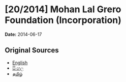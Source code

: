 # [20/2014] Mohan Lal Grero Foundation (Incorporation)

**Date:** 2014-06-17

## Original Sources

- [English](https://documents.gov.lk/view/acts/2014/6/20-2014_E.pdf)
- [සිංහල](https://documents.gov.lk/view/acts/2014/6/20-2014_S.pdf)
- [தமிழ்](https://documents.gov.lk/view/acts/2014/6/20-2014_T.pdf)
